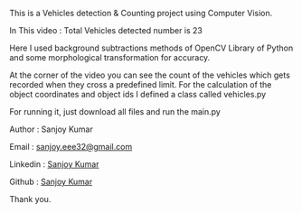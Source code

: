 This is a Vehicles detection & Counting project using Computer Vision.

In This video : Total Vehicles detected number is 23

Here I used background subtractions methods of OpenCV Library of Python and some morphological transformation for accuracy.

At the corner of the video you can see the count of the vehicles which gets recorded
when they cross a predefined limit. For the calculation of the object coordinates and object ids I defined a class called vehicles.py

For running it, just download all files and run the main.py


Author : Sanjoy Kumar

Email : sanjoy.eee32@gmail.com

Linkedin : [Sanjoy Kumar](https://www.linkedin.com/in/imsanjoykb/)

Github : [Sanjoy Kumar](https://www.github.com/in/imsanjoykb/)

Thank you.
